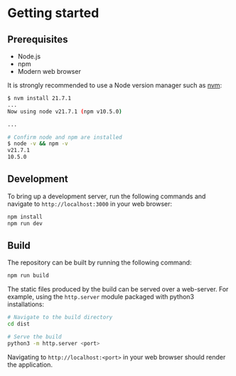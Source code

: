 # Getting started

## Prerequisites

- Node.js
- npm
- Modern web browser

It is strongly recommended to use a Node version manager such as [nvm](https://github.com/nvm-sh/nvm?tab=readme-ov-file):

```bash
$ nvm install 21.7.1
...
Now using node v21.7.1 (npm v10.5.0)

...

# Confirm node and npm are installed
$ node -v && npm -v
v21.7.1
10.5.0
```

## Development

To bring up a development server, run the following commands and navigate to `http://localhost:3000` in your web browser:

```bash
npm install
npm run dev
```

## Build

The repository can be built by running the following command:

```bash
npm run build
```

The static files produced by the build can be served over a web-server. For example, using the `http.server` module packaged with python3 installations:

```bash
# Navigate to the build directory
cd dist

# Serve the build
python3 -m http.server <port>
```

Navigating to `http://localhost:<port>` in your web browser should render the application.
